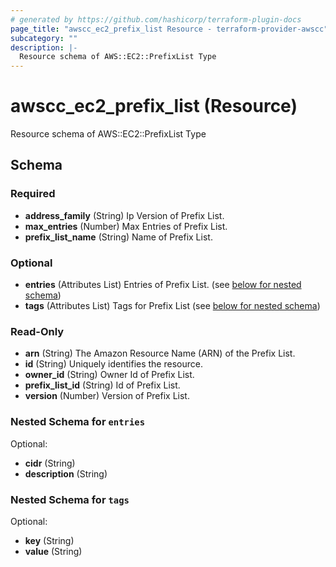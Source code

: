 ```yaml
---
# generated by https://github.com/hashicorp/terraform-plugin-docs
page_title: "awscc_ec2_prefix_list Resource - terraform-provider-awscc"
subcategory: ""
description: |-
  Resource schema of AWS::EC2::PrefixList Type
---
```


# awscc_ec2_prefix_list (Resource)

Resource schema of AWS::EC2::PrefixList Type



<!-- schema generated by tfplugindocs -->
## Schema

### Required

- **address_family** (String) Ip Version of Prefix List.
- **max_entries** (Number) Max Entries of Prefix List.
- **prefix_list_name** (String) Name of Prefix List.

### Optional

- **entries** (Attributes List) Entries of Prefix List. (see [below for nested schema](#nestedatt--entries))
- **tags** (Attributes List) Tags for Prefix List (see [below for nested schema](#nestedatt--tags))

### Read-Only

- **arn** (String) The Amazon Resource Name (ARN) of the Prefix List.
- **id** (String) Uniquely identifies the resource.
- **owner_id** (String) Owner Id of Prefix List.
- **prefix_list_id** (String) Id of Prefix List.
- **version** (Number) Version of Prefix List.

<a id="nestedatt--entries"></a>
### Nested Schema for `entries`

Optional:

- **cidr** (String)
- **description** (String)


<a id="nestedatt--tags"></a>
### Nested Schema for `tags`

Optional:

- **key** (String)
- **value** (String)


